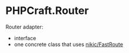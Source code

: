 # PHPCraft.Router
Router adapter:

* interface
* one concrete class that uses [nikic/FastRoute](https://github.com/nikic/FastRoute)

